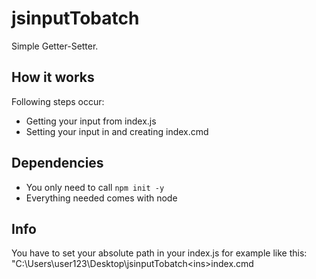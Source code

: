 # jsinputTobatch

Simple Getter-Setter. 

## How it works

Following steps occur: 
- Getting your input from index.js
- Setting your input in and creating index.cmd

## Dependencies

- You only need to call `npm init -y`
- Everything needed comes with node
                        
## Info

You have to set your absolute path in your index.js for example like this: "C:\Users\user123\Desktop\jsinputTobatch\<ins>index.cmd</ins>

